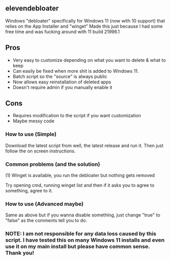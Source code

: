 ## elevendebloater

Windows "debloater" specifically for Windows 11 (now with 10 support) that relies on the App Installer and "winget"
Made this just because I had some free time and was fucking around with 11 build 21996.1

## Pros 
- Very easy to customize depending on what you want to delete & what to keep
- Can easily be fixed when more shit is added to Windows 11.
- Batch script so the "source" is always public
- Now allows easy reinstallation of deleted apps
- Doesn't require admin if you manually enable it

## Cons 
- Requires modification to the script if you want customization
- Maybe messy code

### How to use (Simple)
Download the latest script from well, the latest release and run it. Then just follow the on screen instructions.

### Common problems (and the solution)
(1) Winget is available, you run the debloater but nothing gets removed

Try opening cmd, running winget list and then if it asks you to agree to something, agree to it.

### How to use (Advanced maybe)
Same as above but if you wanna disable something, just change "true" to "false" as the comments tell you to do.

### NOTE: I am not responsible for any data loss caused by this script. I have tested this on many Windows 11 installs and even use it on my main install but please have  common sense. Thank you!
